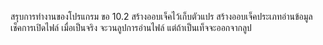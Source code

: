 สรุบการทำงานของโปรแกรม ขอ 10.2
สร้างออบเจ็คไว้เก็บตัวแปร
สร้างออบเจ็คประเภทอ่านข้อมูล
เช็คการเปิดไฟล์
เมื่อเป็นจริง จะวนลูปการอ่านไฟล์
แต่ถ้าเป็นเท็จจะออกจากลูป
